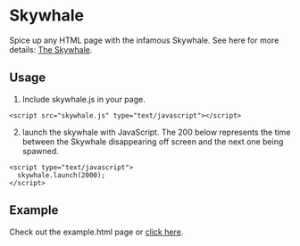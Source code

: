 Skywhale
========

Spice up any HTML page with the infamous Skywhale. See here for more details: [The Skywhale](https://en.wikipedia.org/wiki/The_Skywhale).

Usage
---

1) Include skywhale.js in your page.
```
<script src="skywhale.js" type="text/javascript"></script>
```
2) launch the skywhale with JavaScript. The 200 below represents the time between the Skywhale disappearing off screen and the next one being spawned.
```
<script type="text/javascript">
  skywhale.launch(2000);
</script>
```

Example
---
Check out the example.html page or [click here]().

